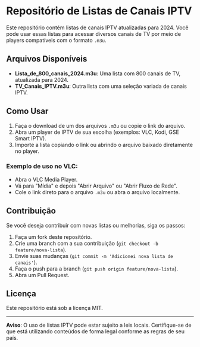 # Repositório de Listas de Canais IPTV

Este repositório contém listas de canais IPTV atualizadas para 2024. Você pode usar essas listas para acessar diversos canais de TV por meio de players compatíveis com o formato `.m3u`.

## Arquivos Disponíveis

- **Lista_de_800_canais_2024.m3u**: Uma lista com 800 canais de TV, atualizada para 2024.
- **TV_Canais_IPTV.m3u**: Outra lista com uma seleção variada de canais IPTV.

## Como Usar

1. Faça o download de um dos arquivos `.m3u` ou copie o link do arquivo.
2. Abra um player de IPTV de sua escolha (exemplos: VLC, Kodi, GSE Smart IPTV).
3. Importe a lista copiando o link ou abrindo o arquivo baixado diretamente no player.

### Exemplo de uso no VLC:

- Abra o VLC Media Player.
- Vá para "Mídia" e depois "Abrir Arquivo" ou "Abrir Fluxo de Rede".
- Cole o link direto para o arquivo `.m3u` ou abra o arquivo localmente.

## Contribuição

Se você deseja contribuir com novas listas ou melhorias, siga os passos:

1. Faça um fork deste repositório.
2. Crie uma branch com a sua contribuição (`git checkout -b feature/nova-lista`).
3. Envie suas mudanças (`git commit -m 'Adicionei nova lista de canais'`).
4. Faça o push para a branch (`git push origin feature/nova-lista`).
5. Abra um Pull Request.

## Licença

Este repositório está sob a licença MIT.

---

**Aviso**: O uso de listas IPTV pode estar sujeito a leis locais. Certifique-se de que está utilizando conteúdos de forma legal conforme as regras de seu país.
